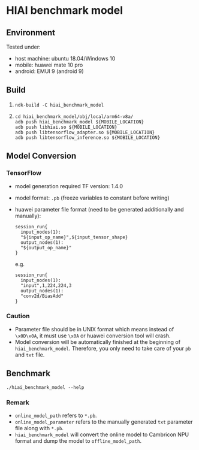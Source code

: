 # HIAI benchmark model

## Environment

Tested under:

- host machine: ubuntu 18.04/Windows 10
- mobile: huawei mate 10 pro
- android: EMUI 9 (android 9)

## Build

1. `ndk-build -C hiai_benchmark_model`

2. ```
   cd hiai_benchmark_model/obj/local/arm64-v8a/
   adb push hiai_benchmark_model ${MOBILE_LOCATION}
   adb push libhiai.so ${MOBILE_LOCATION}
   adb push libtensorflow_adapter.so ${MOBILE_LOCATION}
   adb push libtensorflow_inference.so ${MOBILE_LOCATION}
   ```

## Model Conversion

### TensorFlow

- model generation required TF version: 1.4.0

- model format: `.pb` (freeze variables to constant before writing)

- huawei parameter file format (need to be generated additionally and manually):

  ```
  session_run{
    input_nodes(1):
    "${input_op_name}",${input_tensor_shape}
    output_nodes(1):
    "${output_op_name}"
  }
  ```

  e.g.

  ```
  session_run{
    input_nodes(1):
    "input",1,224,224,3
    output_nodes(1):
    "conv2d/BiasAdd"
  }
  ```

### Caution

- Parameter file should be in UNIX format which means instead of `\x0D\x0A`, it must use `\x0A` or huawei conversion tool will crash.
- Model conversion will be automatically finished at the beginning of `hiai_benchmark_model`. Therefore, you only need to take care of your `pb` and `txt` file.

## Benchmark

`./hiai_benchmark_model --help`

### Remark

- `online_model_path` refers to `*.pb`.
- `online_model_parameter` refers to the manually  generated `txt` parameter file along with `*.pb`.
- `hiai_benchmark_model` will convert the online model to Cambricon NPU format and dump the model to `offline_model_path`.